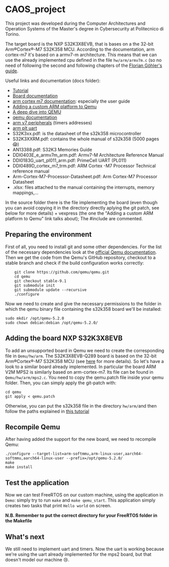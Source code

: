 # CAOS_project
This project was developed during the Computer Architectures and Operation Systems of the Master's degree in Cybersecurity at Politecnico di Torino.

The target board is the NXP S32K3X8EVB, that is bases on a the 32-bit Arm®Cortex®-M7 S32K358 MCU. According to the documentation, arm cortex-m7 it's based on a armv7-m architecture. This means that we can use the already implemented cpu defined in the file `hw/arm/armv7m.c` (so no need of following the second and following chapters of the [Florian Göhler's guide](https://fgoehler.com/blog/adding-a-new-architecture-to-qemu-01/).

Useful links and documentation (docs folder):
- [Tutorial](https://fgoehler.com/blog/adding-a-new-architecture-to-qemu-01/)
- [Board documentation](https://www.nxp.com/design/design-center/development-boards-and-designs/automotive-development-platforms/s32k-mcu-platforms/s32k3x8evb-q289-evaluation-board-for-automotive-general-purpose:S32K3X8EVB-Q289)
- [arm cortex m7 documentation](https://developer.arm.com/documentation/#q=cortex%20m7&cf-navigationhierarchiesproducts=%20IP%20Products,Processors,Cortex-M,Cortex-M7&numberOfResults=48): especially the user guide
- [Adding a custom ARM platform to Qemu](http://souktha.github.io/software/qemu-port/)
- [A deep dive into QEMU](https://airbus-seclab.github.io/qemu_blog/)
- [qemu documentation](https://qemu.weilnetz.de/doc/6.0/devel/index.html)
- [arm v7 peripherals](https://developer.arm.com/documentation/dui0646/c/Cortex-M7-Peripherals?lang=en) (timers addresses)
- [arm plt uart](https://krinkinmu.github.io/2020/11/29/PL011.html)
- S32K3xx.pdf: is the datasheet of the s32k358 microcontroller
- S32K3XXRM.pdf: contains the whole manual of s32k358 (5000 pages 😱)
- AN13388.pdf: S32K3 Memories Guide
- DDI0403E_e_armv7m_arm.pdf: Armv7-M Architecture Reference Manual
- DDI0183G_uart_pl011_arm.pdf: PrimeCell UART (PL011)
- DDI0489D_cortex_m7_trm.pdf: ARM Cortex -M7 Processor Technical reference manual
- Arm-Cortex-M7-Processor-Datasheet.pdf: Arm Cortex-M7 Processor Datasheet
- .xlsx: files attached to the manual containing the interrupts, memory mappings,...

In the source folder there is the file implementing the board (even though you can avoid copying it in the directory directly aplying the git patch, see below for more details) + vexpress (the one the "Adding a custom ARM platform to Qemu" link talks about); The #include are commented.

## Preparing the environment
First of all, you need to install git and some other dependencies. For the list of the necessary dependencies look at the [official Qemu documentation](https://wiki.qemu.org/Hosts/Linux). Then we get the code from the Qemu's GitHub repository, checkout to a stable branch and check if the build configuration works correctly:
```
    git clone https://github.com/qemu/qemu.git
    cd qemu
    git checkout stable-9.1
    git submodule init
    git submodule update --recursive
    ./configure
```
Now we need to create and give the necessary permissions to the folder in which the qemu binary file containing the s32k358 board we'll be installed:
```
sudo mkdir /opt/qemu-5.2.0
sudo chown debian:debian /opt/qemu-5.2.0/
```

## Adding the board NXP S32K3X8EVB
To add an unsupported board in Qemu we need to create the corresponding file in `Qemu/hw/arm`.
The S32K3X8EVB-Q289 board is based on the 32-bit Arm®Cortex®-M7 S32K358 MCU (see [here](https://www.nxp.com/design/design-center/development-boards-and-designs/S32K3X8EVB-Q289) for more details). So let's have a look to a similar board already implemented. In particular the board ARM V2M MPS2 is similarly based on arm-cortex-m7. Its file can be found in `Qemu/hw/arm/mps2.c`.
You need to copy the qemu.patch file inside your qemu folder. Then, you can simply apply the git-patch with:
```
cd qemu
git apply < qemu.patch
```

Otherwise, you can put the s32k358 file in the directory `hw/arm/`and then follow the paths explained in [this tutorial](http://souktha.github.io/software/qemu-port/)

## Recompile Qemu
After having added the support for the new board, we need to recompile Qemu:
```
./configure --target-list=arm-softmmu,arm-linux-user,aarch64-softmmu,aarch64-linux-user --prefix=/opt/qemu-5.2.0/
make
make install
```

## Test the application
Now we can test FreeRTOS on our custom machine, using the application in `Demo`: simply try to run `make` and `make qemu_start`. This application simply creates two tasks that print `Hello world` on screen.

**N.B. Remember to put the correct directory for your FreeRTOS folder in the Makefile**

## What's next
We still need to implement uart and timers. Now the uart is working because we're using the uart already implemented for the mps2 board, but that doesn't model our machine 😢.